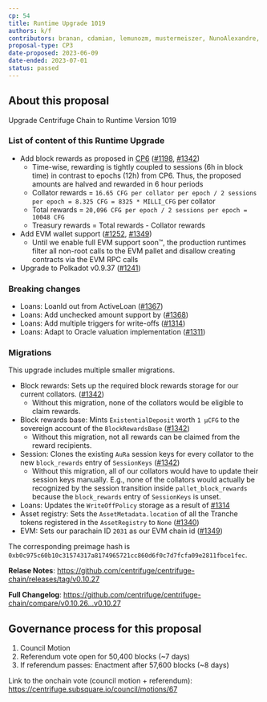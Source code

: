 ```yaml
---
cp: 54
title: Runtime Upgrade 1019
authors: k/f
contributors: branan, cdamian, lemunozm, mustermeiszer, NunoAlexandre, thea-leake, wischli
proposal-type: CP3
date-proposed: 2023-06-09
date-ended: 2023-07-01
status: passed
---
```


## About this proposal

Upgrade Centrifuge Chain to Runtime Version 1019

### List of content of this Runtime Upgrade

* Add block rewards as proposed in [CP6](https://github.com/centrifuge/cps/blob/main/cps/CP6.md) ([#1198](https://github.com/centrifuge/centrifuge-chain/pull/1198), [#1342](https://github.com/centrifuge/centrifuge-chain/pull/1342))
  * Time-wise, rewarding is tightly coupled to sessions (6h in block time) in contrast to epochs (12h) from CP6. Thus, the proposed amounts are halved and rewarded in 6 hour periods
  * Collator rewards = `16.65 CFG per collator per epoch / 2 sessions per epoch = 8.325 CFG = 8325 * MILLI_CFG` per collator
  * Total rewards = `20,096 CFG per epoch / 2 sessions per epoch = 10048 CFG`
  * Treasury rewards = Total rewards - Collator rewards
* Add EVM wallet support ([#1252](https://github.com/centrifuge/centrifuge-chain/pull/1252), [#1349](https://github.com/centrifuge/centrifuge-chain/pull/1349))
  * Until we enable full EVM support soon™️, the production runtimes filter all non-root calls to the EVM pallet and disallow creating contracts via the EVM RPC calls
* Upgrade to Polkadot v0.9.37 ([#1241](https://github.com/centrifuge/centrifuge-chain/pull/1241))

### Breaking changes

* Loans: LoanId out from ActiveLoan ([#1367](https://github.com/centrifuge/centrifuge-chain/pull/1367))
* Loans: Add unchecked amount support by ([#1368](https://github.com/centrifuge/centrifuge-chain/pull/1368))
* Loans: Add multiple triggers for write-offs ([#1314](https://github.com/centrifuge/centrifuge-chain/pull/1314))
* Loans: Adapt to Oracle valuation implementation ([#1311](https://github.com/centrifuge/centrifuge-chain/pull/1311))

### Migrations

This upgrade includes multiple smaller migrations.

* Block rewards: Sets up the required block rewards storage for our current collators. ([#1342](https://github.com/centrifuge/centrifuge-chain/pull/1342))
  * Without this migration, none of the collators would be eligible to claim rewards.
* Block rewards base: Mints `ExistentialDeposit` worth `1 µCFG` to the sovereign account of the `BlockRewardsBase` ([#1342](https://github.com/centrifuge/centrifuge-chain/pull/1342))
  * Without this migration, not all rewards can be claimed from the reward recipients.
* Session: Clones the existing `AuRa` session keys for every collator to the new `block_rewards` entry of `SessionKeys` ([#1342](https://github.com/centrifuge/centrifuge-chain/pull/1342))
  * Without this migration, all of our collators would have to update their session keys manually. E.g., none of the collators would actually be recognized by the session transition inside `pallet_block_rewards` because the `block_rewards` entry of `SessionKeys` is unset.
* Loans: Updates the `WriteOffPolicy` storage as a result of [#1314](https://github.com/centrifuge/centrifuge-chain/pull/1314)
* Asset registry: Sets the `AssetMetadata.location` of all the Tranche tokens registered in the `AssetRegistry` to `None` ([#1340](https://github.com/centrifuge/centrifuge-chain/pull/1340))
* EVM: Sets our parachain ID `2031` as our EVM chain id ([#1349](https://github.com/centrifuge/centrifuge-chain/pull/1349))

The corresponding preimage hash is `0xb0c975c60b10c31574317a8174965721cc860d6f0c7d7fcfa09e2811fbce1fec`.

**Relase Notes**: https://github.com/centrifuge/centrifuge-chain/releases/tag/v0.10.27

**Full Changelog**: https://github.com/centrifuge/centrifuge-chain/compare/v0.10.26...v0.10.27

## Governance process for this proposal
1. Council Motion 
2. Referendum vote open for 50,400 blocks (~7 days)
3. If referendum passes: Enactment after 57,600 blocks (~8 days)

Link to the onchain vote (council motion + referendum): https://centrifuge.subsquare.io/council/motions/67